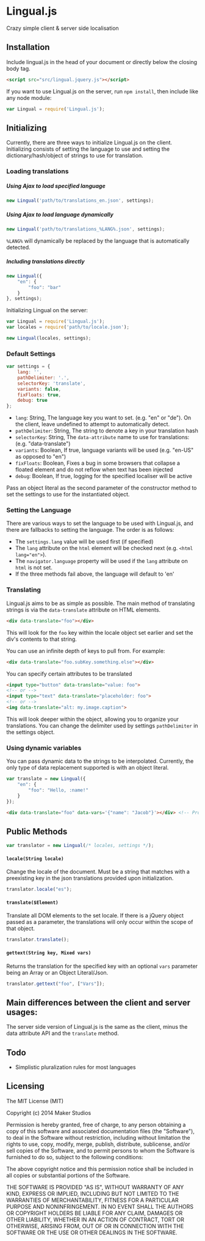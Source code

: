 Lingual.js
=======

Crazy simple client & server side localisation


## Installation

Include lingual.js in the head of your document or directly below the closing body tag.

```html
<script src="src/lingual.jquery.js"></script>
```

If you want to use Lingual.js on the server, run `npm install`, then include like any node module:

```javascript
var Lingual = require('Lingual.js');
```

## Initializing

Currently, there are three ways to initialize Lingual.js on the client. Initializing consists of setting the language to use and setting the dictionary/hash/object of strings to use for translation.

### Loading translations

##### Using Ajax to load specified language
```javascript
new Lingual('path/to/translations_en.json', settings);
```

##### Using Ajax to load language dynamically
```javascript
new Lingual('path/to/translations_%LANG%.json', settings);
```
`%LANG%` will dynamically be replaced by the language that is automatically detected.

##### Including translations directly
```javascript
new Lingual({
    "en": {
        "foo": "bar"
    }
}, settings);
```

Initializing Lingual on the server:

```javascript
var Lingual = require('Lingual.js');
var locales = require('path/to/locale.json');

new Lingual(locales, settings);
```

### Default Settings
```javascript
var settings = {
    lang: '',
    pathDelimiter: '.',
    selectorKey: 'translate',
    variants: false,
    fixFloats: true,
    debug: true
};
```

* `lang`: String, The language key you want to set. (e.g. "en" or "de"). On the client, leave undefined to attempt to automatically detect.
* `pathDelimiter`: String, The string to denote a key in your translation hash
* `selectorKey`: String, The `data-attribute` name to use for translations: (e.g. "data-translate")
* `variants`: Boolean, If true, language variants will be used (e.g. "en-US" as opposed to "en")
* `fixFloats`: Boolean, Fixes a bug in some browsers that collapse a floated element and do not reflow when text has been injected
* `debug`: Boolean, If true, logging for the specified localiser will be active

Pass an object literal as the second parameter of the constructor method to set the settings to use for the instantiated object.

### Setting the Language

There are various ways to set the language to be used with Lingual.js, and there are fallbacks to setting the language. The order is as follows:

* The `settings.lang` value will be used first (if specified)
* The `lang` attribute on the `html` element will be checked next (e.g. `<html lang="en">`).
* The `navigator.language` property will be used if the `lang` attribute on `html` is not set.
* If the three methods fail above, the language will default to 'en'

### Translating

Lingual.js aims to be as simple as possible. The main method of translating strings is via the `data-translate` attribute on HTML elements.

```html
<div data-translate="foo"></div>
```

This will look for the `foo` key within the locale object set earlier and set the div's contents to that string.

You can use an infinite depth of keys to pull from. For example:
```html
<div data-translate="foo.subKey.something.else"></div>
```

You can specify certain attributes to be translated
```html
<input type="button" data-translate="value: foo">
<!-- or -->
<input type="text" data-translate="placeholder: foo">
<!-- or -->
<img data-translate="alt: my.image.caption">
```

This will look deeper within the object, allowing you to organize your translations. You can change the delimiter used by settings `pathDelimiter` in the settings object.

### Using dynamic variables

You can pass dynamic data to the strings to be interpolated. Currently, the only type of data replacement supported is with an object literal.

```javascript
var translate = new Lingual({
    "en": {
        "foo": "Hello, :name!"
    }
});
```
```html
<div data-translate="foo" data-vars='{"name": "Jacob"}'></div> <!-- Produces "Hello, Jacob!" -->
```


## Public Methods

```javascript
var translator = new Lingual(/* locales, settings */);
```

#### `locale(String locale)`
Change the locale of the document. Must be a string that matches with a preexisting key in the json translations provided upon initialization.
```javascript
translator.locale("es");
```


#### `translate($Element)`
Translate all DOM elements to the set locale. If there is a jQuery object passed as a parameter, the translations will only occur within the scope of that object.
```javascript
translator.translate();
```

#### `gettext(String key, Mixed vars)`
Returns the translation for the specified key with an optional `vars` parameter being an Array or an Object Literal/Json.
```javascript
translator.gettext("foo", ["Vars"]);
```

## Main differences between the client and server usages:

The server side version of Lingual.js is the same as the client, minus the data attribute API and the `translate` method.

## Todo
* Simplistic pluralization rules for most languages

## Licensing

The MIT License (MIT)

Copyright (c) 2014 Maker Studios

Permission is hereby granted, free of charge, to any person obtaining a copy
of this software and associated documentation files (the "Software"), to deal
in the Software without restriction, including without limitation the rights
to use, copy, modify, merge, publish, distribute, sublicense, and/or sell
copies of the Software, and to permit persons to whom the Software is
furnished to do so, subject to the following conditions:

The above copyright notice and this permission notice shall be included in
all copies or substantial portions of the Software.

THE SOFTWARE IS PROVIDED "AS IS", WITHOUT WARRANTY OF ANY KIND, EXPRESS OR
IMPLIED, INCLUDING BUT NOT LIMITED TO THE WARRANTIES OF MERCHANTABILITY,
FITNESS FOR A PARTICULAR PURPOSE AND NONINFRINGEMENT. IN NO EVENT SHALL THE
AUTHORS OR COPYRIGHT HOLDERS BE LIABLE FOR ANY CLAIM, DAMAGES OR OTHER
LIABILITY, WHETHER IN AN ACTION OF CONTRACT, TORT OR OTHERWISE, ARISING FROM,
OUT OF OR IN CONNECTION WITH THE SOFTWARE OR THE USE OR OTHER DEALINGS IN
THE SOFTWARE.


